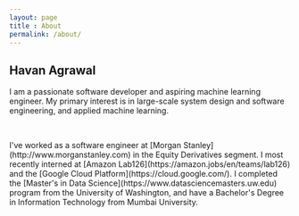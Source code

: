 ```yaml
---
layout: page
title : About
permalink: /about/
---
```


<h2>Havan Agrawal</h2>
<p>
I am a passionate software developer and aspiring machine learning engineer.
My primary interest is in large-scale system design and software engineering, and applied machine learning.
</p>
<br />

<p>
I've worked as a software engineer at [Morgan Stanley](http://www.morganstanley.com) in the Equity Derivatives segment. I most recently interned at [Amazon Lab126](https://amazon.jobs/en/teams/lab126) and the [Google Cloud Platform](https://cloud.google.com/). I completed the [Master's in Data Science](https://www.datasciencemasters.uw.edu) program from the University of Washington, and have a Bachelor's Degree in Information Technology from Mumbai University.
</p>

<p>

</p>

<br />
